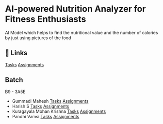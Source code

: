 # AI-powered Nutrition Analyzer for Fitness Enthusiasts
 
 AI Model which helps to find the nutritional value and the number of calories by just using pictures of the food


## 🔗 Links

[Tasks](https://github.com/IBM-EPBL/IBM-Project-35987-1660291368/tree/main/tasks)
[Assignments](https://github.com/IBM-EPBL/IBM-Project-35987-1660291368/tree/main/Assignments)

## Batch

 B9 - 3A5E

- Gummadi Mahesh  [Tasks](https://github.com/IBM-EPBL/IBM-Project-35987-1660291368/tree/main/Tasks/Gummadi%20Mahesh)       [Assignments](https://github.com/IBM-EPBL/IBM-Project-35987-1660291368/tree/main/Assignments/Gummadi%20Mahesh)
- Harish S   [Tasks](https://github.com/IBM-EPBL/IBM-Project-35987-1660291368/tree/main/Tasks/Harish%20S)       [Assignments](https://github.com/IBM-EPBL/IBM-Project-35987-1660291368/tree/main/Assignments/Harish%20S)
- Kuragayala Mohan Krishna   [Tasks](https://github.com/IBM-EPBL/IBM-Project-35987-1660291368/tree/main/Tasks/Kuragayala%20Mohan%20Krishna)       [Assignments](https://github.com/IBM-EPBL/IBM-Project-35987-1660291368/tree/main/Assignments/Kuragayala%20Mohan%20Krishna)
- Pandhi Vamsi   [Tasks](https://github.com/IBM-EPBL/IBM-Project-35987-1660291368/tree/main/Tasks/Pandhi%20Vamsi)       [Assignments](https://github.com/IBM-EPBL/IBM-Project-35987-1660291368/tree/main/Assignments/Pandhi%20Vamsi)
